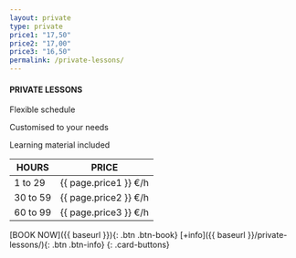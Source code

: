 ```yaml
---
layout: private
type: private
price1: "17,50"
price2: "17,00"
price3: "16,50"
permalink: /private-lessons/
---
```


#### PRIVATE LESSONS

Flexible schedule

Customised to your needs

Learning material included

HOURS | PRICE
-------|---------
1 to 29  | {{ page.price1 }} €/h
30 to 59 | {{ page.price2 }} €/h
60 to 99 | {{ page.price3 }}  €/h

[BOOK NOW]({{ baseurl }}){: .btn .btn-book}
[+info]({{ baseurl }}/private-lessons/){: .btn .btn-info}
{: .card-buttons}
